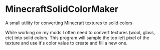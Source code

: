 # MinecraftSolidColorMaker
A small utility for converting Minecraft textures to solid colors


While working on my mods I often need to convert textures (wool, glass, etc) into solid colors. This program will sample the top left pixel
of the texture and use it's color value to create and fill a new one.
